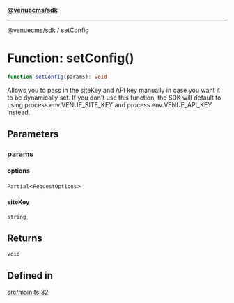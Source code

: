 [**@venuecms/sdk**](../Index.md)

***

[@venuecms/sdk](../Index.md) / setConfig

# Function: setConfig()

```ts
function setConfig(params): void
```

Allows you to pass in the siteKey and API key manually in case you want it to be dynamically set. If you don't use this function, the SDK will default to using process.env.VENUE_SITE_KEY and process.env.VENUE_API_KEY instead.

## Parameters

### params

#### options

`Partial`\<`RequestOptions`\>

#### siteKey

`string`

## Returns

`void`

## Defined in

[src/main.ts:32](https://github.com/venuecms/sdk/blob/df9684e4c8d8b9ec64f5682904234454e23baf21/src/main.ts#L32)
